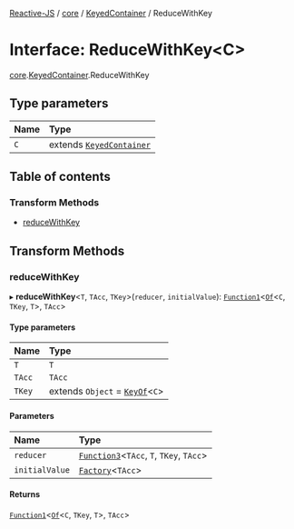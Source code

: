 [Reactive-JS](../README.md) / [core](../modules/core.md) / [KeyedContainer](../modules/core.KeyedContainer.md) / ReduceWithKey

# Interface: ReduceWithKey<C\>

[core](../modules/core.md).[KeyedContainer](../modules/core.KeyedContainer.md).ReduceWithKey

## Type parameters

| Name | Type |
| :------ | :------ |
| `C` | extends [`KeyedContainer`](core.KeyedContainer-1.md) |

## Table of contents

### Transform Methods

- [reduceWithKey](core.KeyedContainer.ReduceWithKey.md#reducewithkey)

## Transform Methods

### reduceWithKey

▸ **reduceWithKey**<`T`, `TAcc`, `TKey`\>(`reducer`, `initialValue`): [`Function1`](../modules/functions.md#function1)<[`Of`](../modules/core.KeyedContainer.md#of)<`C`, `TKey`, `T`\>, `TAcc`\>

#### Type parameters

| Name | Type |
| :------ | :------ |
| `T` | `T` |
| `TAcc` | `TAcc` |
| `TKey` | extends `Object` = [`KeyOf`](../modules/core.KeyedContainer.md#keyof)<`C`\> |

#### Parameters

| Name | Type |
| :------ | :------ |
| `reducer` | [`Function3`](../modules/functions.md#function3)<`TAcc`, `T`, `TKey`, `TAcc`\> |
| `initialValue` | [`Factory`](../modules/functions.md#factory)<`TAcc`\> |

#### Returns

[`Function1`](../modules/functions.md#function1)<[`Of`](../modules/core.KeyedContainer.md#of)<`C`, `TKey`, `T`\>, `TAcc`\>
